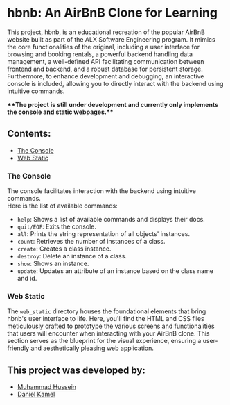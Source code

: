 <div>
  <img src="https://user-images.githubusercontent.com/69850751/175876062-f252cc1b-bd44-46b3-9ddb-a7692b2eede4.png"     alt="">
</div>

# hbnb: An AirBnB Clone for Learning
This project, hbnb, is an educational recreation of the popular AirBnB website built as part of the ALX Software Engineering program.  It mimics the core functionalities of the original, including a user interface for browsing and booking rentals, a powerful backend handling data management, a well-defined API facilitating communication between frontend and backend, and a robust database for persistent storage.  Furthermore, to enhance development and debugging, an interactive console is included, allowing you to directly interact with the backend using intuitive commands.

**\*\*The project is still under development and currently only implements the console and static webpages.\*\***

## Contents:
* [The Console](#the-console)
* [Web Static](#web-static)

### The Console
The console facilitates interaction with the backend using intuitive commands.\
Here is the list of available commands:
* `help`: Shows a list of available commands and displays their docs.
* `quit/EOF`: Exits the console.
* `all`: Prints the string representation of all objects' instances.
* `count`: Retrieves the number of instances of a class.
* `create`: Creates a class instance.
* `destroy`: Delete an instance of a class.
* `show`: Shows an instance.
* `update`: Updates an attribute of an instance based on the class name and id.

### Web Static
The `web_static` directory houses the foundational elements that bring hbnb's user interface to life. Here, you'll find the HTML and CSS files meticulously crafted to prototype the various screens and functionalities that users will encounter when interacting with your AirBnB clone. This section serves as the blueprint for the visual experience, ensuring a user-friendly and aesthetically pleasing web application.

## This project was developed by:
* [Muhammad Hussein](https://github.com/muhammadSWE)
* [Daniel Kamel](https://github.com/daniel-kamel)

